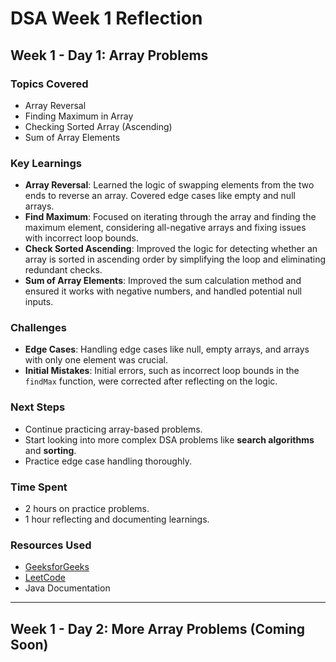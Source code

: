 # DSA Week 1 Reflection

## Week 1 - Day 1: Array Problems

### Topics Covered
- Array Reversal
- Finding Maximum in Array
- Checking Sorted Array (Ascending)
- Sum of Array Elements

### Key Learnings
- **Array Reversal**: Learned the logic of swapping elements from the two ends to reverse an array. Covered edge cases like empty and null arrays.
- **Find Maximum**: Focused on iterating through the array and finding the maximum element, considering all-negative arrays and fixing issues with incorrect loop bounds.
- **Check Sorted Ascending**: Improved the logic for detecting whether an array is sorted in ascending order by simplifying the loop and eliminating redundant checks.
- **Sum of Array Elements**: Improved the sum calculation method and ensured it works with negative numbers, and handled potential null inputs.

### Challenges
- **Edge Cases**: Handling edge cases like null, empty arrays, and arrays with only one element was crucial.
- **Initial Mistakes**: Initial errors, such as incorrect loop bounds in the `findMax` function, were corrected after reflecting on the logic.

### Next Steps
- Continue practicing array-based problems.
- Start looking into more complex DSA problems like **search algorithms** and **sorting**.
- Practice edge case handling thoroughly.

### Time Spent
- 2 hours on practice problems.
- 1 hour reflecting and documenting learnings.

### Resources Used
- [GeeksforGeeks](https://www.geeksforgeeks.org/)
- [LeetCode](https://leetcode.com/)
- Java Documentation

---


## Week 1 - Day 2: More Array Problems (Coming Soon)

